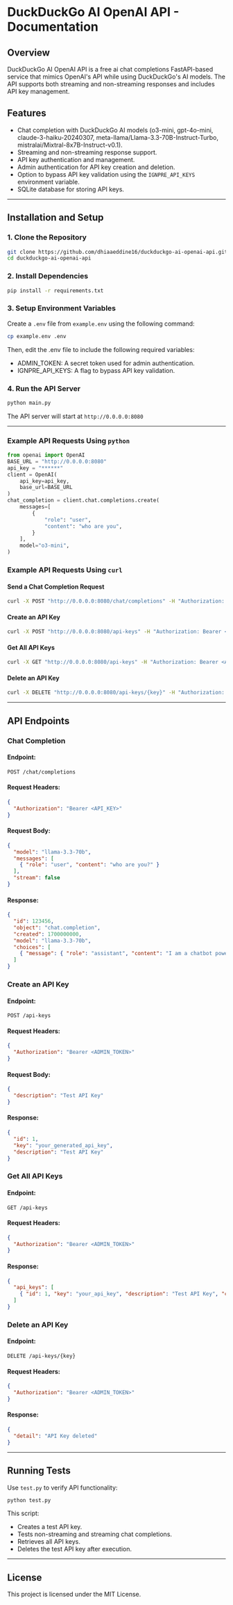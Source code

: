 # DuckDuckGo AI OpenAI API - Documentation

## Overview

DuckDuckGo AI OpenAI API is a free ai chat completions FastAPI-based service that mimics OpenAI's API while using DuckDuckGo's AI models. The API supports both streaming and non-streaming responses and includes API key management. 
## Features

- Chat completion with DuckDuckGo AI models (o3-mini, gpt-4o-mini, claude-3-haiku-20240307, meta-llama/Llama-3.3-70B-Instruct-Turbo, mistralai/Mixtral-8x7B-Instruct-v0.1).
- Streaming and non-streaming response support.
- API key authentication and management.
- Admin authentication for API key creation and deletion.
- Option to bypass API key validation using the `IGNPRE_API_KEYS` environment variable.
- SQLite database for storing API keys.

---

## Installation and Setup

### 1. Clone the Repository

```bash
git clone https://github.com/dhiaaeddine16/duckduckgo-ai-openai-api.git
cd duckduckgo-ai-openai-api
```

### 2. Install Dependencies

```bash
pip install -r requirements.txt
```

### 3. Setup Environment Variables

Create a `.env` file from `example.env` using the following command:

```bash
cp example.env .env
```
Then, edit the .env file to include the following required variables:

 - ADMIN_TOKEN: A secret token used for admin authentication.
 - IGNPRE_API_KEYS: A flag to bypass API key validation.

### 4. Run the API Server

```bash
python main.py
```

The API server will start at `http://0.0.0.0:8080`

---
### Example API Requests Using `python`

```python
from openai import OpenAI
BASE_URL = "http://0.0.0.0:8080"
api_key = "******"
client = OpenAI(
    api_key=api_key,
    base_url=BASE_URL
)
chat_completion = client.chat.completions.create(
    messages=[
        {
            "role": "user",
            "content": "who are you",
        }
    ],
    model="o3-mini",
)
```

### Example API Requests Using `curl`

#### Send a Chat Completion Request

```bash
curl -X POST "http://0.0.0.0:8080/chat/completions" -H "Authorization: Bearer <API_KEY>" -H "Content-Type: application/json" -d '{"model": "llama-3.3-70b", "messages": [{"role": "user", "content": "who are you?"}], "stream": false}'
```

#### Create an API Key

```bash
curl -X POST "http://0.0.0.0:8080/api-keys" -H "Authorization: Bearer <ADMIN_TOKEN>" -H "Content-Type: application/json" -d '{"description": "Test API Key"}'
```

#### Get All API Keys

```bash
curl -X GET "http://0.0.0.0:8080/api-keys" -H "Authorization: Bearer <ADMIN_TOKEN>"
```

#### Delete an API Key

```bash
curl -X DELETE "http://0.0.0.0:8080/api-keys/{key}" -H "Authorization: Bearer <ADMIN_TOKEN>"
```

---

## API Endpoints

### Chat Completion

#### Endpoint:

```http
POST /chat/completions
```

#### Request Headers:

```json
{
  "Authorization": "Bearer <API_KEY>"
}
```

#### Request Body:

```json
{
  "model": "llama-3.3-70b",
  "messages": [
    { "role": "user", "content": "who are you?" }
  ],
  "stream": false
}
```

#### Response:

```json
{
  "id": 123456,
  "object": "chat.completion",
  "created": 1700000000,
  "model": "llama-3.3-70b",
  "choices": [
    { "message": { "role": "assistant", "content": "I am a chatbot powered by DuckDuckGo AI." } }
  ]
}
```

### Create an API Key

#### Endpoint:

```http
POST /api-keys
```

#### Request Headers:

```json
{
  "Authorization": "Bearer <ADMIN_TOKEN>"
}
```

#### Request Body:

```json
{
  "description": "Test API Key"
}
```

#### Response:

```json
{
  "id": 1,
  "key": "your_generated_api_key",
  "description": "Test API Key"
}
```

### Get All API Keys

#### Endpoint:

```http
GET /api-keys
```

#### Request Headers:

```json
{
  "Authorization": "Bearer <ADMIN_TOKEN>"
}
```

#### Response:

```json
{
  "api_keys": [
    { "id": 1, "key": "your_api_key", "description": "Test API Key", "created_at": "2024-02-18 12:00:00" }
  ]
}
```

### Delete an API Key

#### Endpoint:

```http
DELETE /api-keys/{key}
```

#### Request Headers:

```json
{
  "Authorization": "Bearer <ADMIN_TOKEN>"
}
```

#### Response:

```json
{
  "detail": "API Key deleted"
}
```

---

## Running Tests

Use `test.py` to verify API functionality:

```bash
python test.py
```

This script:

- Creates a test API key.
- Tests non-streaming and streaming chat completions.
- Retrieves all API keys.
- Deletes the test API key after execution.

---

## License

This project is licensed under the MIT License.

